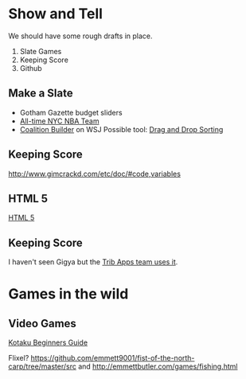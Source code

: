 # Show and Tell

We should have some rough drafts in place. 


1. Slate Games
2. Keeping Score 
3. Github


## Make a Slate
+ Gotham Gazette budget sliders
+ [All-time NYC NBA Team](http://www.nytimes.com/interactive/2012/12/24/sports/basketball/pick-your-all-time-new-york-city-nba-team.html?_r=0)
+ [Coalition Builder](http://graphics.wsj.com/koalitionsautomat/) on WSJ
Possible tool: [Drag and Drop Sorting](http://www.script-tutorials.com/html5-drag-and-drop-sorting-photos/)


## Keeping Score

http://www.gimcrackd.com/etc/doc/#code,variables




## HTML 5 
[HTML 5](http://oreillynet.com/pub/e/2632?imm_mid=0a2782&cmp=em-npa-webcasts-pr-march4)


## Keeping Score
I haven't seen Gigya but the [Trib Apps team uses it](https://review.wizehive.com/voting/view/elny2013/14406/1236432/0). 


# Games in the wild

## Video Games
[Kotaku Beginners Guide](http://kotaku.com/5979539/a-beginners-guide-to-making-your-first-video-game) 

Flixel? https://github.com/emmett9001/fist-of-the-north-carp/tree/master/src and http://emmettbutler.com/games/fishing.html




